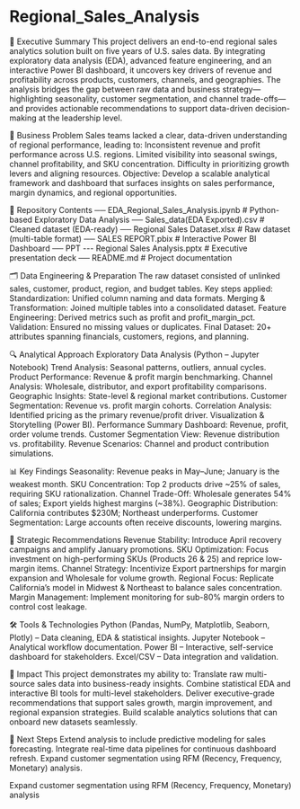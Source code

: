 # Regional_Sales_Analysis

📌 Executive Summary
This project delivers an end-to-end regional sales analytics solution built on five years of U.S. sales data. By integrating exploratory data analysis (EDA), advanced feature engineering, and an interactive Power BI dashboard, it uncovers key drivers of revenue and profitability across products, customers, channels, and geographies.
The analysis bridges the gap between raw data and business strategy—highlighting seasonality, customer segmentation, and channel trade-offs—and provides actionable recommendations to support data-driven decision-making at the leadership level.

🎯 Business Problem
Sales teams lacked a clear, data-driven understanding of regional performance, leading to:
Inconsistent revenue and profit performance across U.S. regions.
Limited visibility into seasonal swings, channel profitability, and SKU concentration.
Difficulty in prioritizing growth levers and aligning resources.
Objective: Develop a scalable analytical framework and dashboard that surfaces insights on sales performance, margin dynamics, and regional opportunities.

📂 Repository Contents 
── EDA_Regional_Sales_Analysis.ipynb # Python-based Exploratory Data Analysis 
── Sales_data(EDA Exported).csv # Cleaned dataset (EDA-ready) 
── Regional Sales Dataset.xlsx # Raw dataset (multi-table format) 
── SALES REPORT.pbix # Interactive Power BI Dashboard
── PPT --- Regional Sales Analysis.pptx # Executive presentation deck 
── README.md # Project documentation





🗂 Data Engineering & Preparation
The raw dataset consisted of unlinked sales, customer, product, region, and budget tables. Key steps applied:
Standardization: Unified column naming and data formats.
Merging & Transformation: Joined multiple tables into a consolidated dataset.
Feature Engineering: Derived metrics such as profit and profit_margin_pct.
Validation: Ensured no missing values or duplicates.
Final Dataset: 20+ attributes spanning financials, customers, regions, and planning.

🔍 Analytical Approach Exploratory Data Analysis 
(Python – Jupyter Notebook)
Trend Analysis: Seasonal patterns, outliers, annual cycles.
Product Performance: Revenue & profit margin benchmarking.
Channel Analysis: Wholesale, distributor, and export profitability comparisons.
Geographic Insights: State-level & regional market contributions.
Customer Segmentation: Revenue vs. profit margin cohorts.
Correlation Analysis: Identified pricing as the primary revenue/profit driver.
Visualization & Storytelling (Power BI).
Performance Summary Dashboard: Revenue, profit, order volume trends.
Customer Segmentation View: Revenue distribution vs. profitability.
Revenue Scenarios: Channel and product contribution simulations.

📊 Key Findings
Seasonality: Revenue peaks in May–June; January is the weakest month.
SKU Concentration: Top 2 products drive ~25% of sales, requiring SKU rationalization.
Channel Trade-Off: Wholesale generates 54% of sales; Export yields highest margins (~38%).
Geographic Distribution: California contributes $230M; Northeast underperforms.
Customer Segmentation: Large accounts often receive discounts, lowering margins.

📝 Strategic Recommendations
Revenue Stability: Introduce April recovery campaigns and amplify January promotions.
SKU Optimization: Focus investment on high-performing SKUs (Products 26 & 25) and reprice low-margin items.
Channel Strategy: Incentivize Export partnerships for margin expansion and Wholesale for volume growth.
Regional Focus: Replicate California’s model in Midwest & Northeast to balance sales concentration.
Margin Management: Implement monitoring for sub-80% margin orders to control cost leakage.


🛠 Tools & Technologies
Python (Pandas, NumPy, Matplotlib, Seaborn, Plotly) – Data cleaning, EDA & statistical insights.
Jupyter Notebook – Analytical workflow documentation.
Power BI – Interactive, self-service dashboard for stakeholders.
Excel/CSV – Data integration and validation.

📌 Impact
This project demonstrates my ability to:
Translate raw multi-source sales data into business-ready insights.
Combine statistical EDA and interactive BI tools for multi-level stakeholders.
Deliver executive-grade recommendations that support sales growth, margin improvement, and regional expansion strategies.
Build scalable analytics solutions that can onboard new datasets seamlessly.

🚀 Next Steps
Extend analysis to include predictive modeling for sales forecasting.
Integrate real-time data pipelines for continuous dashboard refresh.
Expand customer segmentation using RFM (Recency, Frequency, Monetary) analysis.



Expand customer segmentation using RFM (Recency, Frequency, Monetary) analysis
